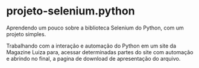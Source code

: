 # projeto-selenium.python
Aprendendo um pouco sobre a biblioteca Selenium do Python, com um projeto simples.

Trabalhando com a interação e automação do Python em um site da Magazine Luiza para, acessar determinadas partes do site com automação e abrindo no final, a pagina de download de apresentação do arquivo. 
